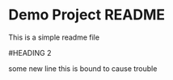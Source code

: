# Demo Project README

This is a simple readme file

#HEADING 2

some new line
this is bound to cause trouble